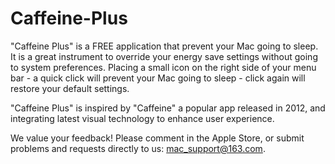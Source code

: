 # Caffeine-Plus
"Caffeine Plus" is a FREE application that prevent your Mac going to sleep.  It is a great instrument to override your energy save settings without going to system preferences. Placing a small icon on the right side of your menu bar - a quick click will prevent your Mac going to sleep - click again will restore your default settings.


"Caffeine Plus" is inspired by "Caffeine" a popular app released in 2012, and integrating latest visual technology to enhance user experience. 


We value your feedback! Please comment in the Apple Store, or submit problems and requests directly to us: mac_support@163.com.





